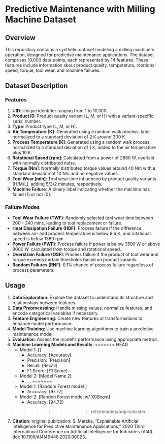 # Predictive Maintenance with Milling Machine Dataset

## Overview

This repository contains a synthetic dataset modeling a milling machine's operation, designed for predictive maintenance applications. The dataset comprises 10,000 data points, each represented by 14 features. These features include information about product quality, temperature, rotational speed, torque, tool wear, and machine failures.

## Dataset Description

### Features

1. **UID**: Unique identifier ranging from 1 to 10,000.
2. **Product ID**: Product quality variant (L, M, or H) with a variant-specific serial number.
3. **Type**: Product type (L, M, or H).
4. **Air Temperature [K]**: Generated using a random walk process, later normalized to a standard deviation of 2 K around 300 K.
5. **Process Temperature [K]**: Generated using a random walk process, normalized to a standard deviation of 1 K, added to the air temperature plus 10 K.
6. **Rotational Speed [rpm]**: Calculated from a power of 2860 W, overlaid with normally distributed noise.
7. **Torque [Nm]**: Normally distributed torque values around 40 Nm with a standard deviation of 10 Nm and no negative values.
8. **Tool Wear [min]**: Tool wear time influenced by product quality variants (H/M/L), adding 5/3/2 minutes, respectively.
9. **Machine Failure**: A binary label indicating whether the machine has failed (1) or not (0).

### Failure Modes

- **Tool Wear Failure (TWF)**: Randomly selected tool wear time between 200 - 240 mins, leading to tool replacement or failure.
- **Heat Dissipation Failure (HDF)**: Process failure if the difference between air- and process temperature is below 8.6 K, and rotational speed is below 1380 rpm.
- **Power Failure (PWF)**: Process failure if power is below 3500 W or above 9000 W, calculated from torque and rotational speed.
- **Overstrain Failure (OSF)**: Process failure if the product of tool wear and torque exceeds certain thresholds based on product variants.
- **Random Failures (RNF)**: 0.1% chance of process failure regardless of process parameters.

## Usage

1. **Data Exploration**: Explore the dataset to understand its structure and relationships between features.
2. **Data Preprocessing**: Handle missing values, normalize features, and encode categorical variables if necessary.
3. **Feature Engineering**: Create new features or transformations to enhance model performance.
4. **Model Training**: Use machine learning algorithms to train a predictive maintenance model.
5. **Evaluation**: Assess the model's performance using appropriate metrics.
6. **Machine Learning Models and Results**:
<<<<<<< HEAD
   - Model 1: []
     - Accuracy: [Accuracy]
     - Precision: [Precision]
     - Recall: [Recall]
     - F1 Score: [F1 Score]
   - Model 2: [Model Name 2]
     - ...
=======
   - Model 1: [Random Forest model ]
     - Accuracy: [97.77]
   - Model 2: [Randon Forest model w/ XGBoost]
     - Accuracy: [94.72]
>>>>>>> refs/remotes/origin/master

7. **Citation**: original publication: S. Matzka, "Explainable Artificial Intelligence for Predictive Maintenance Applications," 2020 Third International Conference on Artificial Intelligence for Industries (AI4I), doi: 10.1109/AI4I49448.2020.00023.


